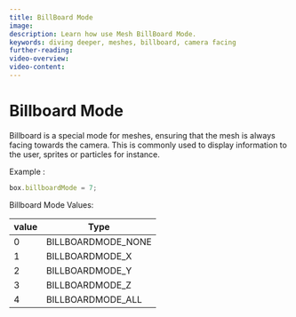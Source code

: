 ```yaml
---
title: BillBoard Mode
image: 
description: Learn how use Mesh BillBoard Mode.
keywords: diving deeper, meshes, billboard, camera facing
further-reading:
video-overview:
video-content:
---
```


# Billboard Mode

Billboard is a special mode for meshes, ensuring that the mesh is always facing towards the camera. This is commonly used to display information to the user, sprites or particles for instance.

Example :
```javascript
box.billboardMode = 7;
```

Billboard Mode Values:

value|Type
-----|-------------
0 | BILLBOARDMODE_NONE
1 | BILLBOARDMODE_X
2 | BILLBOARDMODE_Y
3 | BILLBOARDMODE_Z
4 | BILLBOARDMODE_ALL

<Playground id="#ANE052#1" title="Simple Example of Mesh Billboard Mode" description="Simple example of setting a mesh to use Billboard Mode."/>